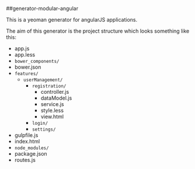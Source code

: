 ##generator-modular-angular

This is a yeoman generator for angularJS applications.

The aim of this generator is the project structure which looks something like this:

* app.js
* app.less
* ```bower_components/```
* bower.json
* ```features/```
  * ```userManagement/```
    * ```registration/```
      * controller.js
      * dataModel.js
      * service.js
      * style.less
      * view.html
    * ```login/```
    * ```settings/```
* gulpfile.js
* index.html
* ```node_modules/```
* package.json
* routes.js
